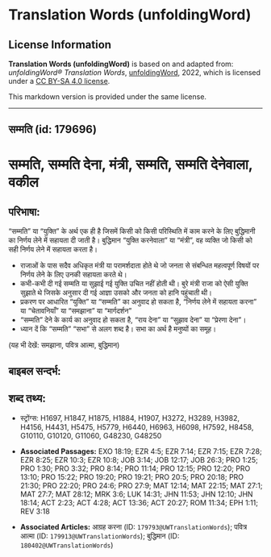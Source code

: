 # Translation Words (unfoldingWord)

## License Information

**Translation Words (unfoldingWord)** is based on and adapted from: _unfoldingWord® Translation Words_, [unfoldingWord](https://unfoldingword.org/utw), 2022, which is licensed under a [CC BY-SA 4.0 license](https://creativecommons.org/licenses/by-sa/4.0/legalcode.en).

This markdown version is provided under the same license.



--------------------------------

## सम्मति (id: 179696)

सम्मति, सम्मति देना, मंत्री, सम्मति, सम्मति देनेवाला, वकील
==========================================================

परिभाषा:
--------

“सम्मति” या “युक्ति” के अर्थ एक ही है जिसमें किसी को किसी परिस्थिति में काम करने के लिए बुद्धिमानी का निर्णय लेने में सहायता दी जाती है। बुद्धिमान “युक्ति करनेवाला” या “मंत्री”, वह व्यक्ति जो किसी को सही निर्णय लेने में सहायता करता है।

* राजाओं के पास सदैव अधिकृत मंत्री या परामर्शदाता होते थे जो जनता से संबन्धित महत्वपूर्ण विषयों पर निर्णय लेने के लिए उनकी सहायता करते थे।
* कभी\-कभी दी गई सम्मति या सुझाई गई युक्ति उचित नहीं होती थी। बुरे मंत्री राजा को ऐसी युक्ति सुझाते थे जिसके अनुसार दी गई आज्ञा उसको और जनता को हानि पहुंचाती थी।
* प्रकरण पर आधारित “युक्ति” या “सम्मति” का अनुवाद हो सकता है, “निर्णय लेने में सहायता करना” या “चेतावनियाँ” या “समझाना” या “मार्गदर्शन”
* “सम्मति” देने के कार्य का अनुवाद हो सकता है, “राय देना” या “सुझाव देना” या “प्रेरणा देना”।
* ध्यान दें कि “सम्मति” “सभा” से अलग शब्द है। सभा का अर्थ है मनुष्यों का समूह।

(यह भी देखें: समझाना, पवित्र आत्मा, बुद्धिमान)

बाइबल सन्दर्भ:
--------------

शब्द तथ्य:
----------

* स्ट्रोंग्स: H1697, H1847, H1875, H1884, H1907, H3272, H3289, H3982, H4156, H4431, H5475, H5779, H6440, H6963, H6098, H7592, H8458, G10110, G10120, G11060, G48230, G48250

* **Associated Passages:** EXO 18:19; EZR 4:5; EZR 7:14; EZR 7:15; EZR 7:28; EZR 8:25; EZR 10:3; EZR 10:8; JOB 3:14; JOB 12:17; JOB 26:3; PRO 1:25; PRO 1:30; PRO 3:32; PRO 8:14; PRO 11:14; PRO 12:15; PRO 12:20; PRO 13:10; PRO 15:22; PRO 19:20; PRO 19:21; PRO 20:5; PRO 20:18; PRO 21:30; PRO 22:20; PRO 24:6; PRO 27:9; MAT 12:14; MAT 22:15; MAT 27:1; MAT 27:7; MAT 28:12; MRK 3:6; LUK 14:31; JHN 11:53; JHN 12:10; JHN 18:14; ACT 2:23; ACT 4:28; ACT 13:36; ACT 20:27; ROM 11:34; EPH 1:11; REV 3:18
* **Associated Articles:** आग्रह करना (ID: `179793@UWTranslationWords`); पवित्र आत्मा (ID: `179913@UWTranslationWords`); बुद्धिमान (ID: `180402@UWTranslationWords`)

